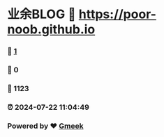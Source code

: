 # 业余BLOG :link: https://poor-noob.github.io 
### :page_facing_up: [1](https://poor-noob.github.io/tag.html) 
### :speech_balloon: 0 
### :hibiscus: 1123 
### :alarm_clock: 2024-07-22 11:04:49 
### Powered by :heart: [Gmeek](https://github.com/Meekdai/Gmeek)
